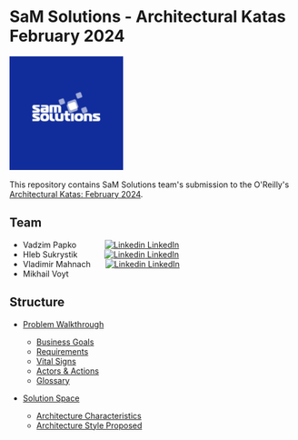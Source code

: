 # SaM Solutions - Architectural Katas February 2024

<img src="./images/sam-solutions.png" alt="drawing" width="200"/>

<br>

This repository contains SaM Solutions team's submission to the O'Reilly's [Architectural Katas: February 2024](https://www.oreilly.com/online-learning/architectural-katas-winter-2024.html).

## Team

- Vadzim Papko &emsp;&emsp;&emsp; [![Linkedin](https://i.stack.imgur.com/gVE0j.png) LinkedIn](https://www.linkedin.com/in/vadzim-papko/)
- Hleb Sukrystik &emsp;&emsp;&nbsp;&nbsp;&nbsp; [![Linkedin](https://i.stack.imgur.com/gVE0j.png) LinkedIn](https://www.linkedin.com/in/glebyshka/)
- Vladimir Mahnach &emsp;&nbsp; [![Linkedin](https://i.stack.imgur.com/gVE0j.png) LinkedIn](https://www.linkedin.com/in/vladimir-mahnach-9b68051a4/)
- Mikhail Voyt

## Structure

- [Problem Walkthrough](./1.ProblemWalkthrough/README.md)

  - [Business Goals](./1.ProblemWalkthrough/1.BusinessGoals.md)
  - [Requirements](./1.ProblemWalkthrough/2.Requirements.md)
  - [Vital Signs](1.ProblemWalkthrough/3.VitalSigns.md)
  - [Actors & Actions](1.ProblemWalkthrough/4.ActorsAndActions.md)
  - [Glossary](1.ProblemWalkthrough/5.Glossary.md)

- [Solution Space](./2.%20Solution%20Space/README.md)
  - [Architecture Characteristics](./2.%20Solution%20Space/1.%20Architecture%20Characteristics.md)
  - [Architecture Style Proposed](2.%20Solution%20Space/2.%20Architecture%20Style%20Proposed.md)
